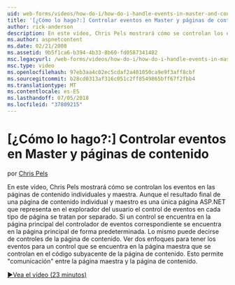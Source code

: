 ```yaml
---
uid: web-forms/videos/how-do-i/how-do-i-handle-events-in-master-and-content-pages
title: '[¿Cómo lo hago?:] Controlar eventos en Master y páginas de contenido | Microsoft Docs'
author: rick-anderson
description: En este vídeo, Chris Pels mostrará cómo se controlan los eventos en las páginas de contenido individuales y maestra. Aunque el resultado final de un maestro y individual Conté...
ms.author: aspnetcontent
ms.date: 02/21/2008
ms.assetid: 9b5f1ca6-b394-4b33-8b60-fd0587341482
msc.legacyurl: /web-forms/videos/how-do-i/how-do-i-handle-events-in-master-and-content-pages
msc.type: video
ms.openlocfilehash: 97eb3aa4c02ec5cdaf2a401050ca9e9f3aff8cbf
ms.sourcegitcommit: b28cd0313af316c051c2ff8549865bff67f2fbb4
ms.translationtype: MT
ms.contentlocale: es-ES
ms.lasthandoff: 07/05/2018
ms.locfileid: "37809215"
---
```

<a name="how-do-i-handle-events-in-master-and-content-pages"></a>[¿Cómo lo hago?:] Controlar eventos en Master y páginas de contenido
====================
por [Chris Pels](https://twitter.com/chrispels)

En este vídeo, Chris Pels mostrará cómo se controlan los eventos en las páginas de contenido individuales y maestra. Aunque el resultado final de una página de contenido individual y maestro es una única página ASP.NET que representa en el explorador del usuario el control de eventos en cada tipo de página se tratan por separado. Si un control se encuentra en la página principal del controlador de eventos correspondiente se encuentra en la página principal de forma predeterminada. Lo mismo puede decirse de controles de la página de contenido. Ver dos enfoques para tener los eventos para un control que se encuentra en la página maestra que se controlan en el código subyacente de la página de contenido. Esto permite "comunicación" entre la página maestra y la página de contenido.

[&#9654;Vea el vídeo (23 minutos)](https://channel9.msdn.com/Blogs/ASP-NET-Site-Videos/how-do-i-handle-events-in-master-and-content-pages)
